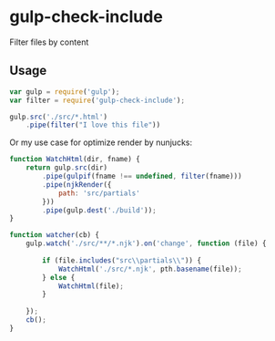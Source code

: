 # gulp-check-include
Filter files by content

## Usage

```javascript
var gulp = require('gulp');
var filter = require('gulp-check-include');

gulp.src('./src/*.html')
    .pipe(filter("I love this file"))
```
Or my use case for optimize render by nunjucks:

```javascript
function WatchHtml(dir, fname) {
    return gulp.src(dir)
        .pipe(gulpif(fname !== undefined, filter(fname)))
        .pipe(njkRender({
            path: 'src/partials'
        }))
        .pipe(gulp.dest('./build'));
}

function watcher(cb) {
    gulp.watch('./src/**/*.njk').on('change', function (file) {
    
        if (file.includes("src\\partials\\")) {
            WatchHtml('./src/*.njk', pth.basename(file));
        } else {
            WatchHtml(file);
        }
        
    });
    cb();
}

```

